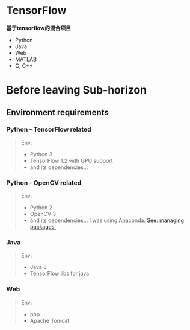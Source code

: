 # TensorFlow
__基于tensorflow的混合项目__  
* Python
* Java
* Web
* MATLAB
* C, C++

# Before leaving Sub-horizon
## Environment requirements 
### Python - TensorFlow related
>Env:
> * Python 3
> * TensorFlow 1.2 with GPU support
> * and its dependencies...

### Python - OpenCV related
>Env:
> * Python 2
> * OpenCV 3
> * and its dependencies... I was using Anaconda. [See: managing packages.](https://conda.io/docs/using/pkgs.html)

### Java
>Env:
> * Java 8
> * TensorFlow libs for java

### Web
>Env:
> * php
> * Apache Tomcat